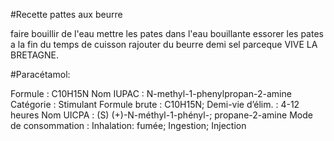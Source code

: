#Recette pattes aux beurre

faire bouillir de l'eau
mettre les pates dans l'eau bouillante
essorer les pates a la fin du temps de cuisson
rajouter du beurre demi sel parceque VIVE LA BRETAGNE.

#Paracétamol:

Formule : C10H15N
Nom IUPAC : N-methyl-1-phenylpropan-2-amine
Catégorie : Stimulant
Formule brute : C10H15N;
Demi-vie d’élim. : 4-12 heures
Nom UICPA : (S) (+)-N-méthyl-1-phényl-; propane-2-amine
Mode de consommation : Inhalation: fumée; Ingestion; Injection
